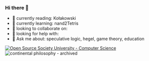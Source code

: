 ### Hi there 👋

- 🔭 currently reading:         Kołakowski
- 🌱 currently learning:        nand2Tetris 
- 👯 looking to collaborate on: 
- 🤔 looking for help with:     
- 💬 Ask me about:              speculative logic, hegel, game theory, education

[![Open Source Society University - Computer Science](https://img.shields.io/badge/OSSU-computer--science-C5D7D7.svg)](https://github.com/users/paperclipmaximizer/projects/2/views/1)
![continental philosophy - archived](https://img.shields.io/badge/continental_philosophy-archived-D7C5C5)
